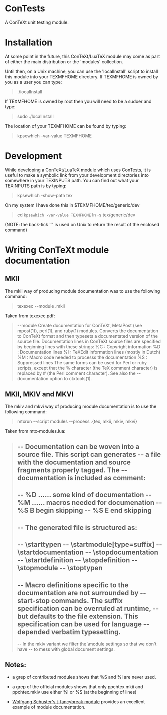 # ConTests

A ConTeXt unit testing module.

# Installation

At some point in the future, this ConTeXt/LuaTeX module may come as part of 
either the main distribution or the 'modules' collection. 

Until then, on a Unix machine, you can use the 'localInstall' script to 
install this module into your TEXMFHOME directory. If TEXMFHOME is owned by 
you as a user you can type: 

> ./localInstall

If TEXMFHOME is owned by root then you will need to be a sudoer and type:

> sudo ./localInstall

The location of your TEXMFHOME can be found by typing:

> kpsewhich -var-value TEXMFHOME

# Development

While developing a ConTeXt/LuaTeX module which uses ConTests, it is useful to 
make a symbolic link from your development directories into somewhere in your 
TEXINPUTS path. You can find out what your TEXINPUTS path is by typing:

> kpsewhich -show-path tex

On my system I have done this in $TEXMFHOME/tex/generic/dev

> cd `kpsewhich -var-value TEXMFHOME`
> ln -s <The full path to your development sources> tex/generic/dev

(NOTE: the back-tick '`' is used on Unix to return the result of the enclosed 
command) 

# Writing ConTeXt module documentation

## MKII 
The mkii way of producing module documentation was to use the following command:

> texexec --module <moduleFileName>.mkii

Taken from texexec.pdf:
> --module
> Create documentation for ConTeXt, MetaPost (see mpost(1)), perl(1), and ruby(1) modules.
> Converts the documentation to ConTeXt format and then typesets a documentated version of the
> source file.
> Documentation lines in ConTeXt source files are specified by beginning lines with these strings:
> %C : Copyright information
> %D : Documentation lines
> %I : TeXEdit information lines (mostly in Dutch)
> %M : Macro code needed to processs the documentation
> %S : Suppressed lines
> The same forms can be used for Perl or ruby scripts, except that the % character (the TeX comment
> character) is replaced by # (the Perl comment character).
> See also the --documentation option to ctxtools(1).

## MKII, MKIV and MKVI

The mkiv and mkvi way of producing module documentation is to use the 
following command: 

> mtxrun --script modules --process <moduleFileName>.{tex, mkii, mkiv, mkvi}

Taken from mtx-modules.lua:
> -- Documentation can be woven into a source file. This script can generates
> -- a file with the documentation and source fragments properly tagged. The
> -- documentation is included as comment:
> --
> -- %D ......  some kind of documentation
> -- %M ......  macros needed for documenation
> -- %S B       begin skipping
> -- %S E       end skipping
> --
> -- The generated file is structured as:
> --
> -- \starttypen
> -- \startmodule[type=suffix]
> -- \startdocumentation
> -- \stopdocumentation
> -- \startdefinition
> -- \stopdefinition
> -- \stopmodule
> -- \stoptypen
> --
> -- Macro definitions specific to the documentation are not surrounded by
> -- start-stop commands. The suffix specification can be overruled at runtime,
> -- but defaults to the file extension. This specification can be used for language
> -- depended verbatim typesetting.
> --
> -- In the mkiv variant we filter the \module settings so that we don't have
> -- to mess with global document settings.

## Notes:

* a grep of contributed modules shows that %S and %I are never used. 

* a grep of the official modules shows that only ppchtex.mkii and 
ppchtex.mkiv use either %I or %S (at the beginning of lines) 

* [Wolfgang Schuster's t-fancybreak 
module](https://www.ctan.org/pkg/context-fancybreak) provides an excellent 
example of module documentation. 

